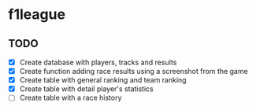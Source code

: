 # f1league
## TODO
- [x] Create database with players, tracks and results
- [x] Create function adding race results using a screenshot from the game
- [x] Create table with general ranking and team ranking
- [x] Create table with detail player's statistics
- [ ] Create table with a race history
